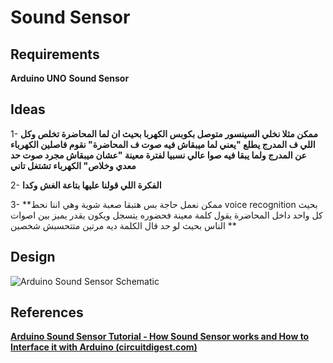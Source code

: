# Sound Sensor

## Requirements
**Arduino UNO**
**Sound Sensor**

## Ideas
1- **ممكن مثلا نخلي السينسور متوصل بكوبس الكهربا
بحيث ان لما المحاضرة تخلص وكل اللي ف المدرج يطلع "يعني لما ميبقاش فيه صوت ف المحاضرة" نقوم فاصلين الكهرباء عن المدرج
ولما يبقا فيه صوا عالي نسبيا لفترة معينة "عشان ميبقاش مجرد صوت حد معدي وخلاص" الكهرباء تشتغل تاني**

2- **الفكرة اللي قولنا عليها بتاعة الغش وكدا**

3- **ممكن نعمل حاجة بس هتبقا صعبة شوية وهي اننا نحط
voice recognition
 بحيث كل واحد داخل المحاضرة يقول كلمة معينة فحضوره يتسجل
 ويكون يقدر يميز بين اصوات الناس بحيث لو حد قال الكلمة ديه مرتين متتحسبش شخصين **

## Design


![Arduino Sound Sensor Schematic](https://circuitdigest.com/sites/default/files/inlineimages/u4/Sound-Sensor-with-Arduino.png)

## References
**[Arduino Sound Sensor Tutorial - How Sound Sensor works and How to Interface it with Arduino (circuitdigest.com)](https://circuitdigest.com/microcontroller-projects/interfacing-sound-sensor-with-arduino)**
